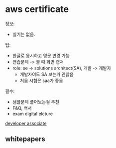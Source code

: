 # aws certificate


정보:
- 실기는 없음.

팁:
- 한글로 응시하고 영문 변경 가능
- 연습문제 -> 볼 때 화면 캡쳐
- role: se -> solutions architect(SA), 개발 -> 개발자
  - 개발자여도 SA 보는거 괜찮음
  - 처음 시험은 saa가 좋음


필수:
- 샘플문제 풀어보는걸 추천
- F&Q, 백서
- exam digital elcture


[developer associate](./etc/developer-associate.md)

## whitepapers
